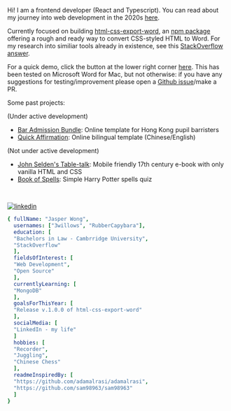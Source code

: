 Hi!  I am a frontend developer (React and Typescript).  You can read about my journey into web development in the 2020s [here](https://3willows.github.io).

Currently focused on building [html-css-export-word](https://github.com/3willows/html-css-export-word), an [npm package](https://www.npmjs.com/package/html-css-export-word) offering a rough and ready way to convert CSS-styled HTML to Word.  For my research into similiar tools already in existence, see this [StackOverflow answer](https://stackoverflow.com/a/78373506/19767032).

For a quick demo, click the button at the lower right corner [here](https://3willows.github.io/barAdmission/#/info).  This has been tested on Microsoft Word for Mac, but not otherwise: if you have any suggestions for testing/improvement please open a [Github issue](https://github.com/3willows/html-css-export-word/issues)/make a PR.

Some past projects:

(Under active development)
- [Bar Admission Bundle](https://3willows.github.io/barAdmission/): Online template for Hong Kong pupil barristers
- [Quick Affirmation](https://3willows.github.io/quickAffirmation/): Online bilingual template (Chinese/English)

(Not under active development)
- [John Selden's Table-talk](https://3willows.github.io/johnSeldenTableTalk/): Mobile friendly 17th century e-book with only vanilla HTML and CSS
- [Book of Spells](https://3willows.github.io/BookOfSpells/): Simple Harry Potter spells quiz
<br>

<!---do not remove space above, it will affect the image display -->
[![linkedin](https://img.shields.io/badge/linkedin-0A66C2?style=for-the-badge&logo=linkedin&logoColor=white)](https://www.linkedin.com/in/jasper-wong-swe/)

```yaml
{ fullName: "Jasper Wong",
  usernames: ["3willows", "RubberCapybara"],
  education: [
  "Bachelors in Law - Cambrridge University",
  "StackOverflow"
  ],
  fieldsOfInterest: [
  "Web Development",
  "Open Source"
  ],
  currentlyLearning: [
  "MongoDB"
  ],
  goalsForThisYear: [
  "Release v.1.0.0 of html-css-export-word"
  ],
  socialMedia: [
  "LinkedIn - my life"
  ]
  hobbies: [
  "Recorder",
  "Juggling",
  "Chinese Chess"
  ],
  readmeInspiredBy: [
  "https://github.com/adamalrasi/adamalrasi",
  "https://github.com/sam98963/sam98963"
  ]
}

```
